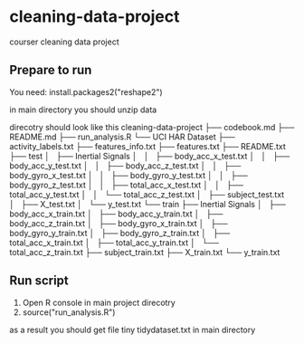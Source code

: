 cleaning-data-project
=====================

courser cleaning data project

## Prepare to run
You need:
install.packages2("reshape2")

in main directory you should unzip data 

direcotry should look like this
cleaning-data-project
    ├── codebook.md
    ├── README.md
    ├── run_analysis.R
    └── UCI HAR Dataset
        ├── activity_labels.txt
        ├── features_info.txt
        ├── features.txt
        ├── README.txt
        ├── test
        │   ├── Inertial Signals
        │   │   ├── body_acc_x_test.txt
        │   │   ├── body_acc_y_test.txt
        │   │   ├── body_acc_z_test.txt
        │   │   ├── body_gyro_x_test.txt
        │   │   ├── body_gyro_y_test.txt
        │   │   ├── body_gyro_z_test.txt
        │   │   ├── total_acc_x_test.txt
        │   │   ├── total_acc_y_test.txt
        │   │   └── total_acc_z_test.txt
        │   ├── subject_test.txt
        │   ├── X_test.txt
        │   └── y_test.txt
        └── train
            ├── Inertial Signals
            │   ├── body_acc_x_train.txt
            │   ├── body_acc_y_train.txt
            │   ├── body_acc_z_train.txt
            │   ├── body_gyro_x_train.txt
            │   ├── body_gyro_y_train.txt
            │   ├── body_gyro_z_train.txt
            │   ├── total_acc_x_train.txt
            │   ├── total_acc_y_train.txt
            │   └── total_acc_z_train.txt
            ├── subject_train.txt
            ├── X_train.txt
            └── y_train.txt

## Run script

1. Open R console in main project direcotry
2. source("run_analysis.R")

as a result you should get file tiny tidydataset.txt in main directory